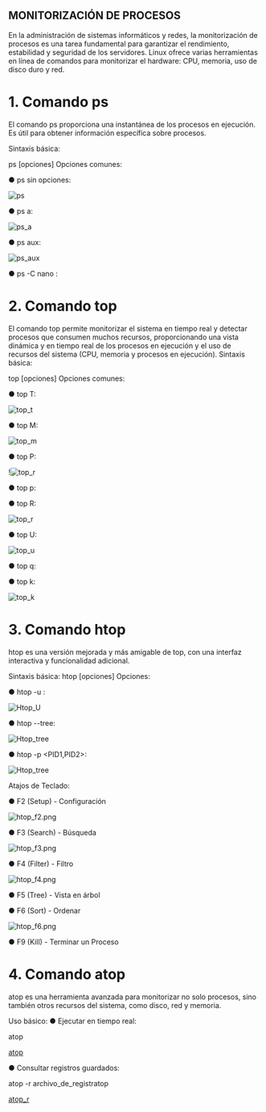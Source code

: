## MONITORIZACIÓN DE PROCESOS

En la administración de sistemas informáticos y redes, la monitorización
de procesos es una tarea fundamental para garantizar el rendimiento,
estabilidad y seguridad de los servidores. Linux ofrece varias
herramientas en línea de comandos para monitorizar el hardware: CPU,
memoria, uso de disco duro y red.

# 1. Comando ps
   
El comando ps proporciona una instantánea de los procesos en
ejecución. Es útil para obtener información específica sobre
procesos.

Sintaxis básica:

ps [opciones]
Opciones comunes:

● ps sin opciones:

![ps](img/Ps_sin_opciones.png)

● ps a:

![ps_a](img/ps_a.png)

● ps aux:

![ps_aux](img/ps_aux.png)

● ps -C nano <nombre>: 

# 2. Comando top

El comando top permite monitorizar el sistema en tiempo real y
detectar procesos que consumen muchos recursos,
proporcionando una vista dinámica y en tiempo real de los
procesos en ejecución y el uso de recursos del sistema (CPU,
memoria y procesos en ejecución).
Sintaxis básica:

top [opciones]
Opciones comunes:

● top T:

![top_t](img/Top_T.png)

● top M:

![top_m](img/Top_M.png)

● top P:

!![top_r](img/Top_P.png)


● top p:

● top R:

![top_r](img/Top_R.png)

● top U:

![top_u](img/Top_U.png)

● top q:


● top k:

![top_k](img/Top_k.png)

# 3. Comando htop

htop es una versión mejorada y más amigable de top, con una
interfaz interactiva y funcionalidad adicional.

Sintaxis básica:
htop [opciones]
Opciones:

● htop -u <usuario>:

![Htop_U](img/Htop_U.png)

● htop --tree:

![Htop_tree](img/Htop_tree.png)

● htop -p <PID1,PID2>:

![Htop_tree](img/htop_P.png)

Atajos de Teclado:

● F2 (Setup) - Configuración

![htop_f2.png](img/htop_f2.png)

● F3 (Search) - Búsqueda

![htop_f3.png](img/htop_f3.png)

● F4 (Filter) - Filtro

![htop_f4.png](img/htop_f4.png)

● F5 (Tree) - Vista en árbol



● F6 (Sort) - Ordenar

![htop_f6.png](img/htop_f6.png)

● F9 (Kill) - Terminar un Proceso

# 4. Comando atop

atop es una herramienta avanzada para monitorizar no solo
procesos, sino también otros recursos del sistema, como disco, red
y memoria.

Uso básico:
● Ejecutar en tiempo real:

atop

[atop](img/atop.png)

● Consultar registros guardados:

atop -r archivo_de_registratop

[atop_r](img/atop_r.png)
